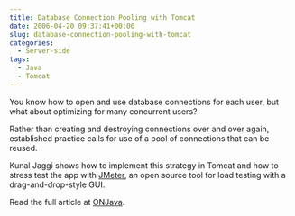 ```yaml
---
title: Database Connection Pooling with Tomcat
date: 2006-04-20 09:37:41+00:00
slug: database-connection-pooling-with-tomcat
categories:
  - Server-side
tags:
  - Java
  - Tomcat
---
```


You know how to open and use database connections for each user, but what about optimizing for many concurrent users?

Rather than creating and destroying connections over and over again, established practice calls for use of a pool of connections that can be reused.

Kunal Jaggi shows how to implement this strategy in Tomcat and how to stress test the app with [JMeter](http://jakarta.apache.org/jmeter/), an open source tool for load testing with a drag-and-drop-style GUI.

Read the full article at [ONJava](http://www.onjava.com/pub/a/onjava/2006/04/19/database-connection-pooling-with-tomcat.html).
